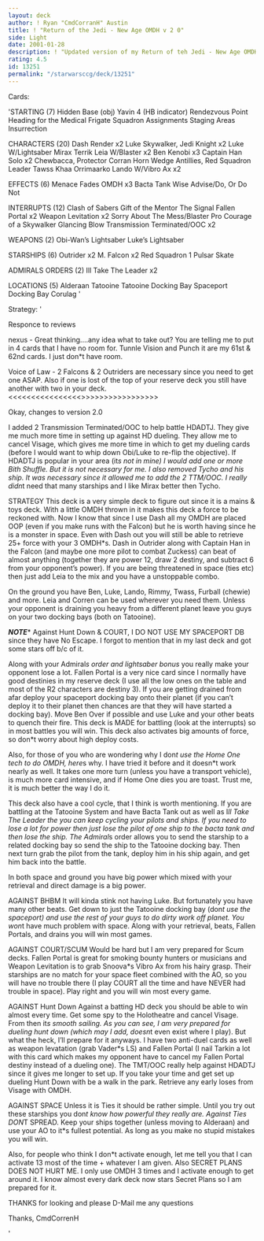 ```yaml
---
layout: deck
author: ! Ryan "CmdCorranH" Austin
title: ! "Return of the Jedi - New Age OMDH v 2 0"
side: Light
date: 2001-01-28
description: ! "Updated version of my Return of teh Jedi - New Age OMDH. Uses a Hidden Mains deck designed for some serious battling combined with OMDH for great retrieval. I love the deck and it ROCKS Enjoy"
rating: 4.5
id: 13251
permalink: "/starwarsccg/deck/13251"
---
```

Cards: 

'STARTING (7)
Hidden Base (obj)
Yavin 4 (HB indicator)
Rendezvous Point
Heading for the Medical Frigate
Squadron Assignments
Staging Areas
Insurrection

CHARACTERS (20)
Dash Render x2
Luke Skywalker, Jedi Knight x2
Luke W/Lightsaber
Mirax Terrik
Leia W/Blaster x2
Ben Kenobi x3
Captain Han Solo x2
Chewbacca, Protector
Corran Horn
Wedge Antillies, Red Squadron Leader
Tawss Khaa
Orrimaarko
Lando W/Vibro Ax x2

EFFECTS (6)
Menace Fades
OMDH x3
Bacta Tank
Wise Advise/Do, Or Do Not

INTERRUPTS (12)
Clash of Sabers
Gift of the Mentor
The Signal
Fallen Portal x2
Weapon Levitation x2
Sorry About The Mess/Blaster Pro
Courage of a Skywalker
Glancing Blow
Transmission Terminated/OOC x2

WEAPONS (2)
Obi-Wan&#8217;s Lightsaber
Luke&#8217;s Lightsaber

STARSHIPS (6)
Outrider x2
M. Falcon x2
Red Squadron 1
Pulsar Skate

ADMIRALS ORDERS (2)
Ill Take The Leader x2

LOCATIONS (5)
Alderaan
Tatooine
Tatooine Docking Bay
Spaceport Docking Bay
Corulag
'

Strategy: '

Responce to reviews

nexus - Great thinking....any idea what to take out? You are telling me to put in 4 cards that I have no room for. Tunnle Vision and Punch it are my 61st & 62nd cards. I just don*t have room.

Voice of Law - 2 Falcons & 2 Outriders are necessary since you need to get one ASAP. Also if one is lost of the top of your reserve deck you still have another with two in your deck.
<<<<<<<<<<<<<<<<>>>>>>>>>>>>>>>>>

Okay, changes to version 2.0

I added 2 Transmission Terminated/OOC to help battle HDADTJ. They give me much more time in setting up against HD dueling. They allow me to cancel Visage, which gives me more time in which to get my dueling cards (before I would want to whip down Obi/Luke to re-flip the objective). If HDADTJ is popular in your area (it*s not in mine) I would add one or more Bith Shuffle. But it is not necessary for me.
   I also removed Tycho and his ship. It was necessary since it allowed me to add the 2 TTM/OOC. I really didn*t need that many starships and I like Mirax better then Tycho.

STRATEGY
 This deck is a very simple deck to figure out since it is a mains & toys deck. With a little OMDH thrown in it makes this deck a force to be reckoned with. Now I know that since I use Dash all my OMDH are placed OOP (even if you make runs with the Falcon) but he is worth having since he is a monster in space. Even with Dash out you will still be able to retrieve 25+ force with your 3 OMDH*s.  Dash in Outrider along with Captain Han in the Falcon (and maybe one more pilot to combat Zuckess) can beat of almost anything (together they are power 12, draw 2 destiny, and subtract 6 from your opponent’s power).
   If you are being threatened in space (ties etc) then just add Leia to the mix and you have a unstoppable combo.

   On the ground you have Ben, Luke, Lando, Rimmy, Twass, Furball (chewie) and more. Leia and Corren can be used wherever you need them. Unless your opponent is draining you heavy from a different planet leave you guys on your two docking bays (both on Tatooine).

*******NOTE********
Against Hunt Down & COURT, I DO NOT USE MY SPACEPORT DB since they have No Escape. I forgot to mention that in my last deck and got some stars off b/c of it.

  Along with your Admiral*s order and lightsaber bonus* you really make your opponent lose a lot. Fallen Portal is a very nice card since I normally have good destinies in my reserve deck (I use all the low ones on the table and most of the R2 characters are destiny 3).
   If you are getting drained from afar deploy your spaceport docking bay onto their planet (if you can’t deploy it to their planet then chances are that they will have started a docking bay). Move Ben Over if possible and use Luke and your other beats to quench their fire. This deck is MADE for battling (look at the interrupts) so in most battles you will win. This deck also activates big amounts of force, so don*t worry about high deploy costs.

   Also, for those of you who are wondering why I don*t use the Home One tech to do OMDH, here*s why.
I have tried it before and it doesn*t work nearly as well. It takes one more turn (unless you have a transport vehicle), is much more card intensive, and if Home One dies you are toast. Trust me, it is much better the way I do it.

  This deck also have a cool cycle, that I think is worth mentioning. If you are battling at the Tatooine System and have Bacta Tank out as well as I*ll Take The Leader the you can keep cycling your pilots and ships. If you need to lose a lot for power then just lose the pilot of one ship to the bacta tank and then lose the ship. The Admiral*s order allows you to send the starship to a related docking bay so send the ship to the Tatooine docking bay. Then next turn grab the pilot from the tank, deploy him in his ship again, and get him back into the battle.

  In both space and ground you have big power which mixed with your retrieval and direct damage is a big power.

AGAINST BHBM It will kinda stink not having Luke. But fortunately you have many other beats. Get down to just the Tatooine docking bay (don*t use the spaceport) and use the rest of your guys to do dirty work off planet. You won*t have much problem with space. Along with your retrieval, beats, Fallen Portals, and drains you will win most games.

AGAINST COURT/SCUM Would be hard but I am very prepared for Scum decks. Fallen Portal is great for smoking bounty hunters or musicians and Weapon Levitation is to grab Snoova*s Vibro Ax from his hairy grasp. Their starships are no match for your space fleet combined with the AO, so you will have no trouble there (I play COURT all the time and have NEVER had trouble in space). Play right and you will win most every game.

AGAINST Hunt Down Against a batting HD deck you should be able to win almost every time. Get some spy to the Holotheatre and cancel Visage. From then it*s smooth sailing.  As you can see, I am very prepared for dueling hunt down (which may I add, doesn*t even exist where I play). But what the heck, I’ll prepare for it anyways. I have two anti-duel cards as well as weapon levatation (grab Vader*s LS) and Fallen Portal (I nail Tarkin a lot with this card which makes my opponent have to cancel my Fallen Portal destiny instead of a dueling one). The TMT/OOC really help against HDADTJ since it gives me longer to set up.
If you take your time and get set up dueling Hunt Down with be a walk in the park. Retrieve any early loses from Visage with OMDH.

AGAINST SPACE Unless it is Ties it should be rather simple. Until you try out these starships you don*t know how powerful they really are. Against Ties DON*T SPREAD. Keep your ships together (unless moving to Alderaan) and use your AO to it*s fullest potential. As long as you make no stupid mistakes you will win.

Also, for people who think I don*t activate enough, let me tell you that I can activate 13 most of the time + whatever I am given. Also SECRET PLANS DOES NOT HURT ME. I only use OMDH 3 times and I activate enough to get around it. I know almost every dark deck now stars Secret Plans so I am prepared for it.

THANKS for looking and please D-Mail me any questions

Thanks,
    CmdCorrenH







'
